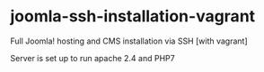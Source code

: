# joomla-ssh-installation-vagrant
Full Joomla! hosting and CMS installation via SSH [with vagrant]

Server is set up to run apache 2.4 and PHP7
